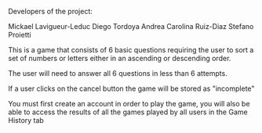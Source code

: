 Developers of the project:

Mickael Lavigueur-Leduc
Diego Tordoya
Andrea Carolina Ruiz-Diaz
Stefano Proietti


This is a game that consists of 6 basic questions requiring the user to sort a set of numbers or letters either in an ascending or descending order.

The user will need to answer all 6 questions in less than 6 attempts.

If a user clicks on the cancel button the game will be stored as "incomplete"

You must first create an account in order to play the game, you will also be able to access the results of all the games played by all users in the Game History tab